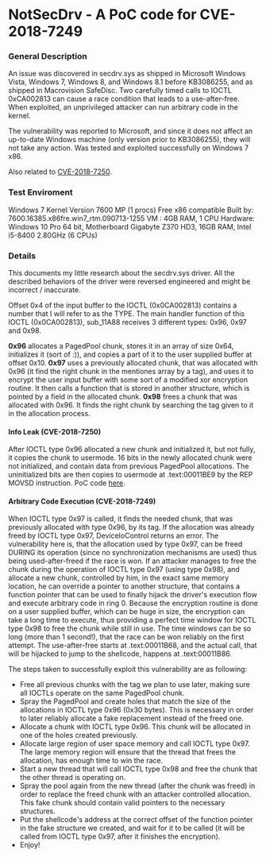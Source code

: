 # NotSecDrv - A PoC code for CVE-2018-7249
### General Description
An issue was discovered in secdrv.sys as shipped in Microsoft Windows Vista, Windows 7, Windows 8, and Windows 8.1 before KB3086255, and as shipped in Macrovision SafeDisc. Two carefully timed calls to IOCTL 0xCA002813 can cause a race condition that leads to a use-after-free. When exploited, an unprivileged attacker can run arbitrary code in the kernel.

The vulnerability was reported to Microsoft, and since it does not affect an up-to-date Windows machine (only version prior to KB3086255), they will not take any action. Was tested and exploited successfully on Windows 7 x86.

Also related to [CVE-2018-7250](https://github.com/Elvin9/SecDrvPoolLeak).

### Test Enviroment
Windows 7 Kernel Version 7600 MP (1 procs) Free x86 compatible Built by: 7600.16385.x86fre.win7_rtm.090713-1255
VM : 4GB RAM, 1 CPU
Hardware: Windows 10 Pro 64 bit, Motherboard Gigabyte Z370 HD3, 16GB RAM, Intel i5-8400 2.80GHz (6 CPUs)

### Details

This documents my little research about the secdrv.sys driver. All the described behaviors of the driver were reversed engineered and might be incorrect / inaccurate.

Offset 0x4 of the input buffer to the IOCTL (0x0CA002813) contains a number that I will refer to as the TYPE. 
The main handler function of this IOCTL (0x0CA002813), sub_11A88 receives 3 different types: 0x96, 0x97 and 0x98.

**0x96** allocates a PagedPool chunk, stores it in an array of size 0x64, initializes it (sort of :)), and copies a part of it to the user supplied buffer at offset 0x10.
**0x97** uses a previously allocated chunk, that was allocated with 0x96 (it find the right chunk in the mentiones array by a tag),
and uses it to encrypt the user input buffer with some sort of a modified xor encryption routine. It then calls a function that is stored in another structure, which is pointed by a field in the allocated chunk.
**0x98** frees a chunk that was allocated with 0x96. It finds the right chunk by searching the tag given to it in the allocation process.

#### Info Leak (CVE-2018-7250)
After IOCTL type 0x96 allocated a new chunk and initialized it, but not fully, it copies the chunk to usermode. 16 bits in the newly allocated chunk were not initialized, and contain data from previous PagedPool allocations. The uninitialized bits are then copies to usermode at .text:00011BE9 by the REP MOVSD instruction. PoC code [here](https://github.com/Elvin9/SecDrvPoolLeak).

#### Arbitrary Code Execution (CVE-2018-7249)
When IOCTL type 0x97 is called, it finds the needed chunk, that was previously allocated with type 0x96, by its tag. If the allocation was already freed by IOCTL type 0x97, DeviceIoControl returns an error. The vulnerability here is, that the allocation used by type 0x97, can be freed DURING its operation (since no synchronization mechanisms are used) thus being used-after-freed if the race is won.
If an attacker manages to free the chunk during the operation of IOCTL type 0x97 (using type 0x98), and allocate a new chunk, controlled by him, in the exact same memory location,	he can override a pointer to another structure, that contains a function pointer that can be used to finally hijack the driver's execution flow and execute arbitrary code in ring 0.
Because the encryption routine is done on a user supplied buffer, which can be huge in size, the encryption can take a long time to execute, thus providing a perfect time window	for IOCTL type 0x98 to free the chunk while still in use. The time windows can be so long (more than 1 second!), that the race can be won reliably on the first attempt. The use-after-free starts at .text:00011B68, and the actual call, that will be hijacked to jump to the shellcode, happens at .text:00011B86.
	
The steps taken to successfully exploit this vulnerability are as following:
* Free all previous chunks with the tag we plan to use later, making sure all IOCTLs operate on the same PagedPool chunk.
* Spray the PagedPool and create holes that match the size of the allocations in IOCTL type 0x96 (0x30 bytes). This is necessary in order to later reliably allocate a fake replacement
			instead of the freed one.
* Allocate a chunk with IOCTL type 0x96. This chunk will be allocated in one of the holes created previously.
* Allocate large region of user space memory and call IOCTL type 0x97. The large memory region will ensure that the thread that frees the allocation, has enough time to win the race.
* Start a new thread that will call IOCTL type 0x98 and free the chunk that the other thread is operating on.
* Spray the pool again from the new thread (after the chunk was freed) in order to replace the freed chunk with an attacker controlled allocation. This fake chunk should contain valid pointers to the necessary structures.
* Put the shellcode's address at the correct offset of the function pointer in the fake structure we created, and wait for it to be called (it will be called from IOCTL type 0x97, after it finishes the encryption).
* Enjoy! 
   

